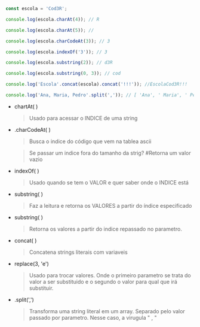 ```js
const escola = 'Cod3R';

console.log(escola.charAt(4)); // R

console.log(escola.charAt(5)); //

console.log(escola.charCodeAt(3)); // 3

console.log(escola.indexOf('3')); // 3

console.log(escola.substring(2)); // d3R

console.log(escola.substring(0, 3)); // cod

console.log('Escola'.concat(escola).concat('!!!')); //EscolaCod3R!!!

console.log('Ana, Maria, Pedro'.split(',')); // [ 'Ana', ' Maria', ' Pedro' ]
```

- chartAt( )

  > Usado para acessar o INDICE de uma string

- .charCodeAt( )

  > Busca o indice do código que vem na tablea ascii

  > Se passar um indice fora do tamanho da strig? #Retorna um valor vazio

- indexOf( )

  > Usado quando se tem o VALOR e quer saber onde o INDICE está

- substring( )

  > Faz a leitura e retorna os VALORES a partir do índice especificado

- substring( )

  > Retorna os valores a partir do indice repassado no parametro.

- concat( )
  > Concatena strings literais com variaveis
- replace(3, 'e')

  > Usado para trocar valores. Onde o primeiro parametro se trata do valor a ser substituido e o segundo o valor para qual que irá substituir.

- .split(',')

  > Transforma uma string literal em um array. Separado pelo valor passado por parametro. Nesse caso, a virugula " , "
